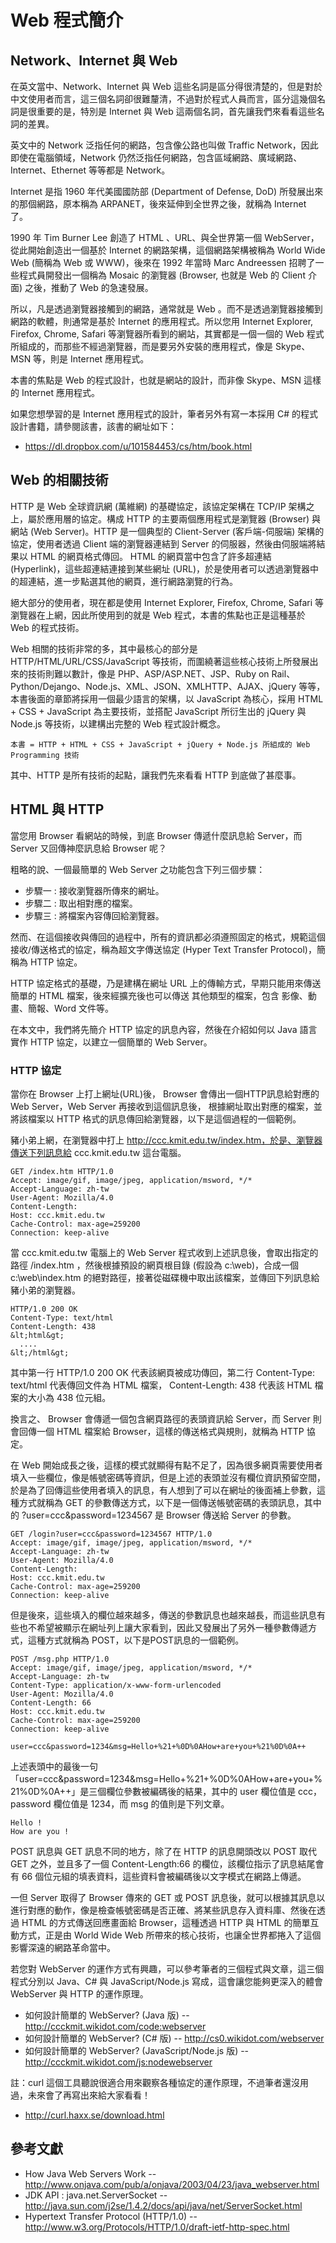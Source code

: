 # Web 程式簡介

## Network、Internet 與 Web

在英文當中、Network、Internet 與 Web 這些名詞是區分得很清楚的，但是對於中文使用者而言，這三個名詞卻很難釐清，不過對於程式人員而言，區分這幾個名詞是很重要的是，特別是 Internet 與 Web 這兩個名詞，首先讓我們來看看這些名詞的差異。

英文中的 Network 泛指任何的網路，包含像公路也叫做 Traffic Network，因此即使在電腦領域，Network 仍然泛指任何網路，包含區域網路、廣域網路、Internet、Ethernet 等等都是 Network。

Internet 是指 1960 年代美國國防部 (Department of Defense, DoD) 所發展出來的那個網路，原本稱為 ARPANET，後來延伸到全世界之後，就稱為 Internet 了。

1990 年 Tim Burner Lee 創造了 HTML 、URL、與全世界第一個 WebServer，從此開始創造出一個基於 Internet 的網路架構，這個網路架構被稱為 World Wide Web (簡稱為 Web 或 WWW)，後來在 1992 年當時 Marc Andreessen 招聘了一些程式員開發出一個稱為 Mosaic 的瀏覽器 (Browser, 也就是 Web 的 Client 介面) 之後，推動了 Web 的急速發展。

所以，凡是透過瀏覽器接觸到的網路，通常就是 Web 。而不是透過瀏覽器接觸到網路的軟體，則通常是基於 Internet 的應用程式。所以您用 Internet Explorer, Firefox, Chrome, Safari 等瀏覽器所看到的網站，其實都是一個一個的 Web 程式所組成的，而那些不經過瀏覽器，而是要另外安裝的應用程式，像是 Skype、MSN 等，則是 Internet 應用程式。

本書的焦點是 Web 的程式設計，也就是網站的設計，而非像 Skype、MSN 這樣的 Internet 應用程式。

如果您想學習的是 Internet 應用程式的設計，筆者另外有寫一本採用 C# 的程式設計書籍，請參閱該書，該書的網址如下：

* <https://dl.dropbox.com/u/101584453/cs/htm/book.html>


## Web 的相關技術

HTTP 是 Web 全球資訊網 (萬維網) 的基礎協定，該協定架構在 TCP/IP 架構之上，屬於應用層的協定。構成 HTTP 的主要兩個應用程式是瀏覽器 (Browser) 與網站 (Web Server)。HTTP 是一個典型的 Client-Server (客戶端-伺服端) 架構的協定，使用者透過 Client 端的瀏覽器連結到 Server 的伺服器，然後由伺服端將結果以 HTML 的網頁格式傳回。 HTML 的網頁當中包含了許多超連結 (Hyperlink)，這些超連結連接到某些網址 (URL)，於是使用者可以透過瀏覽器中的超連結，進一步點選其他的網頁，進行網路瀏覽的行為。

絕大部分的使用者，現在都是使用 Internet Explorer, Firefox, Chrome, Safari 等瀏覽器在上網，因此所使用到的就是 Web 程式，本書的焦點也正是這種基於 Web 的程式技術。

Web 相關的技術非常的多，其中最核心的部分是 HTTP/HTML/URL/CSS/JavaScript 等技術，而圍繞著這些核心技術上所發展出來的技術則難以數計，像是 PHP、ASP/ASP.NET、JSP、Ruby on Rail、Python/Dejango、Node.js、XML、JSON、XMLHTTP、AJAX、jQuery 等等，本書後面的章節將採用一個最少語言的架構，以 JavaScript 為核心，採用 HTML + CSS + JavaScript 為主要技術，並搭配 JavaScript 所衍生出的 jQuery 與 Node.js 等技術，以建構出完整的 Web 程式設計概念。

	本書 = HTTP + HTML + CSS + JavaScript + jQuery + Node.js 所組成的 Web Programming 技術
	
其中、HTTP 是所有技術的起點，讓我們先來看看 HTTP 到底做了甚麼事。

## HTML 與 HTTP

當您用 Browser 看網站的時候，到底 Browser 傳遞什麼訊息給 Server，而 Server 又回傳神麼訊息給 Browser 呢？

粗略的說、一個最簡單的 Web Server 之功能包含下列三個步驟：

* 步驟一 : 接收瀏覽器所傳來的網址。
* 步驟二 : 取出相對應的檔案。
* 步驟三 : 將檔案內容傳回給瀏覽器。

然而、在這個接收與傳回的過程中，所有的資訊都必須遵照固定的格式，規範這個接收/傳送格式的協定，稱為超文字傳送協定 
(Hyper Text Transfer Protocol)，簡稱為 HTTP 協定。

HTTP 協定格式的基礎，乃是建構在網址 URL 上的傳輸方式，早期只能用來傳送簡單的 HTML 檔案，後來經擴充後也可以傳送
其他類型的檔案，包含 影像、動畫、簡報、Word 文件等。

在本文中，我們將先簡介 HTTP 協定的訊息內容，然後在介紹如何以 Java 語言實作 HTTP 協定，以建立一個簡單的 Web Server。

### HTTP 協定

當你在 Browser 上打上網址(URL)後， Browser 會傳出一個HTTP訊息給對應的 Web Server，Web Server 再接收到這個訊息後，
根據網址取出對應的檔案，並將該檔案以 HTTP 格式的訊息傳回給瀏覽器，以下是這個過程的一個範例。

豬小弟上網，在瀏覽器中打上 http://ccc.kmit.edu.tw/index.htm，於是、瀏覽器傳送下列訊息給 ccc.kmit.edu.tw 這台電腦。

```
GET /index.htm HTTP/1.0
Accept: image/gif, image/jpeg, application/msword, */*
Accept-Language: zh-tw
User-Agent: Mozilla/4.0
Content-Length: 
Host: ccc.kmit.edu.tw
Cache-Control: max-age=259200
Connection: keep-alive

```

當 ccc.kmit.edu.tw 電腦上的 Web Server 程式收到上述訊息後，會取出指定的路徑 /index.htm ，然後根據預設的網頁根目錄 
(假設為 c:\web\)，合成一個 c:\web\index.htm 的絕對路徑，接著從磁碟機中取出該檔案，並傳回下列訊息給豬小弟的瀏覽器。

```
HTTP/1.0 200 OK
Content-Type: text/html
Content-Length: 438
&lt;html&gt;
  ....
&lt;/html&gt;
```

其中第一行 HTTP/1.0 200 OK 代表該網頁被成功傳回，第二行 Content-Type: text/html 代表傳回文件為 HTML 檔案，
Content-Length: 438 代表該 HTML 檔案的大小為 438 位元組。

換言之、 Browser 會傳遞一個包含網頁路徑的表頭資訊給 Server，而 Server 則會回傳一個 HTML 檔案給 Browser，這樣的傳送格式與規則，就稱為 HTTP 協定。

在 Web 開始成長之後，這樣的模式就顯得有點不足了，因為很多網頁需要使用者填入一些欄位，像是帳號密碼等資訊，但是上述的表頭並沒有欄位資訊預留空間，於是為了回傳這些使用者填入的訊息，有人想到了可以在網址的後面補上參數，這種方式就稱為 GET 的參數傳送方式，以下是一個傳送帳號密碼的表頭訊息，其中的 ?user=ccc&password=1234567 是 Browser 傳送給 Server 的參數。

```
GET /login?user=ccc&password=1234567 HTTP/1.0
Accept: image/gif, image/jpeg, application/msword, */*
Accept-Language: zh-tw
User-Agent: Mozilla/4.0
Content-Length: 
Host: ccc.kmit.edu.tw
Cache-Control: max-age=259200
Connection: keep-alive

```

但是後來，這些填入的欄位越來越多，傳送的參數訊息也越來越長，而這些訊息有些也不希望被顯示在網址列上讓大家看到，因此又發展出了另外一種參數傳遞方式，這種方式就稱為 POST，以下是POST訊息的一個範例。

```
POST /msg.php HTTP/1.0
Accept: image/gif, image/jpeg, application/msword, */*
Accept-Language: zh-tw
Content-Type: application/x-www-form-urlencoded
User-Agent: Mozilla/4.0
Content-Length: 66
Host: ccc.kmit.edu.tw
Cache-Control: max-age=259200
Connection: keep-alive

user=ccc&password=1234&msg=Hello+%21+%0D%0AHow+are+you+%21%0D%0A++
```

上述表頭中的最後一句「user=ccc&password=1234&msg=Hello+%21+%0D%0AHow+are+you+%21%0D%0A++」是三個欄位參數被編碼後的結果，其中的 user 欄位值是 ccc，password 欄位值是 1234，而 msg 的值則是下列文章。

```
Hello !
How are you !
```

POST 訊息與 GET 訊息不同的地方，除了在 HTTP 的訊息開頭改以 POST 取代 GET 之外，並且多了一個 Content-Length:66 的欄位，該欄位指示了訊息結尾會有 66 個位元組的填表資料，這些資料會被編碼後以文字模式在網路上傳遞。

一但 Server 取得了 Browser 傳來的 GET 或 POST 訊息後，就可以根據其訊息以進行對應的動作，像是檢查帳號密碼是否正確、將某些訊息存入資料庫、然後在透過 HTML 的方式傳送回應畫面給 Browser，這種透過 HTTP 與 HTML 的簡單互動方式，正是由 World Wide Web 所帶來的核心技術，也讓全世界都捲入了這個影響深遠的網路革命當中。

若您對 WebServer 的運作方式有興趣，可以參考筆者的三個程式與文章，這三個程式分別以 Java、C# 與 JavaScript/Node.js 寫成，這會讓您能夠更深入的體會 WebServer 與 HTTP 的運作原理。

* 如何設計簡單的 WebServer? (Java 版) -- <http://ccckmit.wikidot.com/code:webserver>
* 如何設計簡單的 WebServer? (C# 版) -- <http://cs0.wikidot.com/webserver>
* 如何設計簡單的 WebServer? (JavaScript/Node.js 版) -- <http://ccckmit.wikidot.com/js:nodewebserver>

註：curl 這個工具聽說很適合用來觀察各種協定的運作原理，不過筆者還沒用過，未來會了再寫出來給大家看看！
* <http://curl.haxx.se/download.html>

## 參考文獻
* How Java Web Servers Work -- <http://www.onjava.com/pub/a/onjava/2003/04/23/java_webserver.html>
* JDK API : java.net.ServerSocket -- <http://java.sun.com/j2se/1.4.2/docs/api/java/net/ServerSocket.html>
* Hypertext Transfer Protocol (HTTP/1.0) -- <http://www.w3.org/Protocols/HTTP/1.0/draft-ietf-http-spec.html>

[Socket]:http://en.wikipedia.org/wiki/Internet_socket
[Berkeley Sockets]:http://en.wikipedia.org/wiki/Berkeley_sockets 